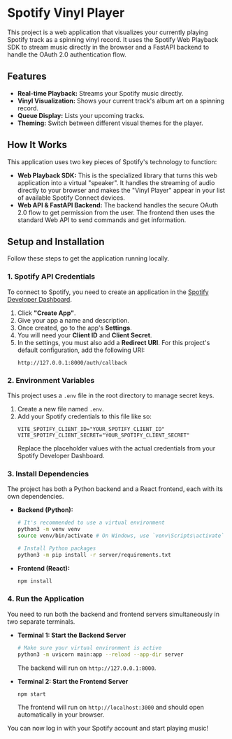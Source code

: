 # Spotify Vinyl Player

This project is a web application that visualizes your currently playing Spotify track as a spinning vinyl record. It uses the Spotify Web Playback SDK to stream music directly in the browser and a FastAPI backend to handle the OAuth 2.0 authentication flow.

## Features

-   **Real-time Playback:** Streams your Spotify music directly.
-   **Vinyl Visualization:** Shows your current track's album art on a spinning record.
-   **Queue Display:** Lists your upcoming tracks.
-   **Theming:** Switch between different visual themes for the player.

## How It Works

This application uses two key pieces of Spotify's technology to function:

-   **Web Playback SDK:** This is the specialized library that turns this web application into a virtual "speaker". It handles the streaming of audio directly to your browser and makes the "Vinyl Player" appear in your list of available Spotify Connect devices.
-   **Web API & FastAPI Backend:** The backend handles the secure OAuth 2.0 flow to get permission from the user. The frontend then uses the standard Web API to send commands and get information.

## Setup and Installation

Follow these steps to get the application running locally.

### 1. Spotify API Credentials

To connect to Spotify, you need to create an application in the [Spotify Developer Dashboard](https://developer.spotify.com/dashboard/).

1.  Click **"Create App"**.
2.  Give your app a name and description.
3.  Once created, go to the app's **Settings**.
4.  You will need your **Client ID** and **Client Secret**.
5.  In the settings, you must also add a **Redirect URI**. For this project's default configuration, add the following URI:
    ```
    http://127.0.0.1:8000/auth/callback
    ```

### 2. Environment Variables

This project uses a `.env` file in the root directory to manage secret keys.

1.  Create a new file named `.env`.
2.  Add your Spotify credentials to this file like so:
    ```env
    VITE_SPOTIFY_CLIENT_ID="YOUR_SPOTIFY_CLIENT_ID"
    VITE_SPOTIFY_CLIENT_SECRET="YOUR_SPOTIFY_CLIENT_SECRET"
    ```
    Replace the placeholder values with the actual credentials from your Spotify Developer Dashboard.

### 3. Install Dependencies

The project has both a Python backend and a React frontend, each with its own dependencies.

-   **Backend (Python):**
    ```bash
    # It's recommended to use a virtual environment
    python3 -m venv venv
    source venv/bin/activate # On Windows, use `venv\Scripts\activate`

    # Install Python packages
    python3 -m pip install -r server/requirements.txt
    ```

-   **Frontend (React):**
    ```bash
    npm install
    ```

### 4. Run the Application

You need to run both the backend and frontend servers simultaneously in two separate terminals.

-   **Terminal 1: Start the Backend Server**
    ```bash
    # Make sure your virtual environment is active
    python3 -m uvicorn main:app --reload --app-dir server
    ```
    The backend will run on `http://127.0.0.1:8000`.

-   **Terminal 2: Start the Frontend Server**
    ```bash
    npm start
    ```
    The frontend will run on `http://localhost:3000` and should open automatically in your browser.

You can now log in with your Spotify account and start playing music!
